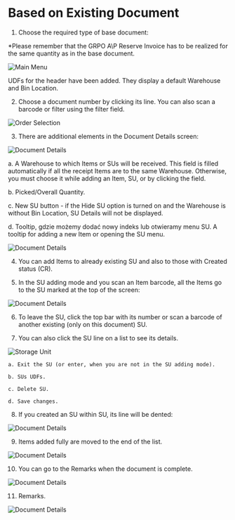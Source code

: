 # Based on Existing Document

1. Choose the required type of base document:

  *Please remember that the GRPO A\P Reserve Invoice has to be realized for the same quantity as in the base document.

  ![Main Menu](./media/from-base-main.png)

  UDFs for the header have been added. They display a default Warehouse and Bin Location.

2. Choose a document number by clicking its line. You can also scan a barcode or filter using the filter field.

  ![Order Selection](./media/from-base-main-order-selection.png)

3. There are additional elements in the Document Details screen:

  ![Document Details](./media/from-base-main-document-details.png)

  a. A Warehouse to which Items or SUs will be received. This field is filled automatically if all the receipt Items are to the same Warehouse. Otherwise, you must choose it while adding an Item, SU, or by clicking the field.

  b. Picked/Overall Quantity.

  c. New SU button - if the Hide SU option is turned on and the Warehouse is without Bin Location, SU Details will not be displayed.

  d. Tooltip, gdzie możemy dodać nowy indeks lub otwieramy menu SU. A tooltip for adding a new Item or opening the SU menu.

  ![Document Details](./media/from-base-main-document-details-su-scanned.png)

4. You can add Items to already existing SU and also to those with Created status (CR).

5. In the SU adding mode and you scan an Item barcode, all the Items go to the SU marked at the top of the screen:

![Document Details](./media/from-base-upper-code.png)

6. To leave the SU, click the top bar with its number or scan a barcode of another existing (only on this document) SU.

7. You can also click the SU line on a list to see its details.

  ![Storage Unit](./media/from-base-icons.png)

    a. Exit the SU (or enter, when you are not in the SU adding mode).

    b. SUs UDFs.

    c. Delete SU.

    d. Save changes.

8. If you created an SU within SU, its line will be dented:

  ![Document Details](./medi/from-base-SU-within-SU.png)

9. Items added fully are moved to the end of the list.

  ![Document Details](./media/from-base-fully-added-items.png)

10. You can go to the Remarks when the document is complete.

  ![Document Details](./media/from-base-ready.png)

11. Remarks.

  ![Document Details](./media/from-base-remarks.png)
